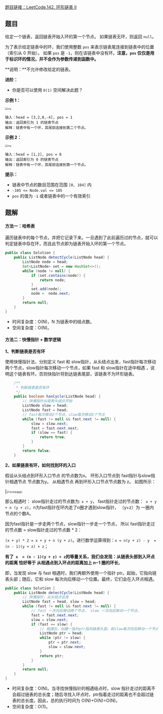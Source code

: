 [题目链接：LeetCode.142. 环形链表 II](https://leetcode-cn.com/problems/linked-list-cycle-ii/)

## 题目

给定一个链表，返回链表开始入环的第一个节点。 如果链表无环，则返回 `null`。

为了表示给定链表中的环，我们使用整数 `pos` 来表示链表尾连接到链表中的位置（索引从 0 开始）。 如果 `pos` 是 `-1`，则在该链表中没有环。**注意，`pos` 仅仅是用于标识环的情况，并不会作为参数传递到函数中。**

**说明：**不允许修改给定的链表。

**进阶：**

- 你是否可以使用 `O(1)` 空间解决此题？

**示例 1：**

<img src="https://assets.leetcode-cn.com/aliyun-lc-upload/uploads/2018/12/07/circularlinkedlist.png" alt="img" style="zoom:50%;" />

```
输入：head = [3,2,0,-4], pos = 1
输出：返回索引为 1 的链表节点
解释：链表中有一个环，其尾部连接到第二个节点。
```

**示例 2：**

<img src="https://assets.leetcode-cn.com/aliyun-lc-upload/uploads/2018/12/07/circularlinkedlist_test2.png" alt="img" style="zoom:50%;" />

```
输入：head = [1,2], pos = 0
输出：返回索引为 0 的链表节点
解释：链表中有一个环，其尾部连接到第一个节点。
```

**提示：**

- 链表中节点的数目范围在范围 `[0, 104]` 内
- `-105 <= Node.val <= 105`
- `pos` 的值为 `-1` 或者链表中的一个有效索引

## 题解

####  方法一：哈希表

遍历链表中的每个节点，并把它记录下来。一旦遇到了此前遍历过的节点，就可以判定链表中存在环，而且此节点即为链表开始入环的第一个节点。

```java
public class Solution {
    public ListNode detectCycle(ListNode head) {
        ListNode node = head;
        Set<ListNode> set = new HashSet<>();
        while (node != null) {
            if (set.contains(node)) {
                return node;
            }
            set.add(node);
            node =  node.next;
        }
        return null;      
    }
}
```

* 时间复杂度：O(N)，N 为链表中的结点数。
* 空间复杂度：O(N)。

#### 方法二：快慢指针 + 数学逻辑

**1、判断链表是否有环**

使用快慢指针法，分别定义 fast 和 slow指针，从头结点出发，fast指针每次移动两个节点，slow指针每次移动一个节点，如果 fast 和 slow指针在途中相遇 ，说明这个链表有环。否则快指针将到达链表尾部，该链表不为环形链表。

```java
    /**
     * 判断链表是否有环
     */
    public boolean hasCycle(ListNode head) {
        // 快慢指针从链表头结点开始
        ListNode slow = head;
        ListNode fast = head;
        // fast每次移动2个节点，slow每次移动1个节点
        while (fast != null && fast.next != null) {
            slow = slow.next;
            fast = fast.next.next;
            if (slow == fast) {
                return true;
            }
        }
        return false;    
    }
```

**2、如果链表有环，如何找到环的入口**

假设从头结点到环形入口节点 的节点数为x。 环形入口节点到 fast指针与slow指针相遇节点 节点数为y。 从相遇节点 再到环形入口节点节点数为 z。 如图所示：

[<img src="https://camo.githubusercontent.com/0c6e7f151c5324fca67245440e3f15d76209496a3744604287feff7226645f4e/68747470733a2f2f696d672d626c6f672e6373646e696d672e636e2f32303231303331383136323933383339372e706e67" alt="142环形链表2" style="zoom:50%;" />

那么相遇时： slow指针走过的节点数为: `x + y`， fast指针走过的节点数：` x + y + n (y + z)`，n为fast指针在环内走了n圈才遇到slow指针， （y+z）为 一圈内节点的个数A。

因为fast指针是一步走两个节点，slow指针一步走一个节点， 所以 fast指针走过的节点数 = slow指针走过的节点数 * 2：

`(x + y) * 2 = x + y + n (y + z)`。进行数学运算得到：`x = n(y + z) - y  = (n - 1)(y + z) + z`；

**有了` x  = (n - 1)(y + z) + z`的等量关系，我们会发现：从链表头部到入环点的距离 恰好等于 从相遇点到入环点的距离加上 *n*−1 圈的环长**。

即，当发现 slow 与 fast 相遇时，我们再额外使用一个指针 ptr。起始，它指向链表头部；随后，它和 slow 每次向后移动一个位置。最终，它们会在入环点相遇。

```java
public class Solution {
    public ListNode detectCycle(ListNode head) {
        // 快慢指针，从头结点出发
        ListNode fast = head, slow = head;
        while (fast != null && fast.next != null) {
            // fast 一次向后移动两个节点， slow 一次向后移动一个节点。        
            fast = fast.next.next;
            slow = slow.next;
            if (fast == slow) {
                // 相遇后，创建一指针ptr指向链表头部。和slow每次向后移动一个节点，相遇时即为环入口
                ListNode ptr = head;
                while (ptr != slow) {
                    ptr = ptr.next;
                    slow = slow.next;
                } 
                return ptr;
            }
        }
        return null;
    }
}
```

* 时间复杂度：O(N)。当寻找快慢指针的相遇结点时，slow 指针走过的距离不会超过链表的总长度；随后寻找入环点时，ptr指着走过的距离也不会超过链表的总长度。因此，总的执行时间为 O(N)+O(N)=O(N)。
* 空间复杂度：O(1)。

